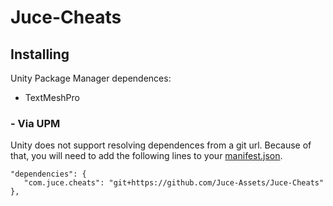 # Juce-Cheats

## Installing

Unity Package Manager dependences:
- TextMeshPro

### - Via UPM
Unity does not support resolving dependences from a git url. Because of that, you will need to add the following lines to your [manifest.json](https://docs.unity3d.com/Manual/upm-manifestPrj.html).
```
"dependencies": {
   "com.juce.cheats": "git+https://github.com/Juce-Assets/Juce-Cheats"
},
```
